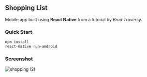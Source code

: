 ## Shopping List

Mobile app built using **React Native** from a tutorial by *Brad Traversy*.

### Quick Start

```bash
npm install 
react-native run-android
```
### Screenshot

![shopping (2)](https://user-images.githubusercontent.com/64682846/123545723-32e6d200-d777-11eb-9134-09396db51681.PNG)
